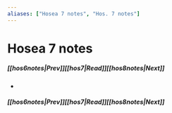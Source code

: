 ```yaml
---
aliases: ["Hosea 7 notes", "Hos. 7 notes"]
---
```

# Hosea 7 notes
##### <span class=arrow-left></span>[[hos6notes|Prev]]<span class=navigation-separator></span>[[hos7|Read]]<span class=navigation-separator></span>[[hos8notes|Next]]<span class=arrow-right></span>
- 
##### <span class=arrow-left></span>[[hos6notes|Prev]]<span class=navigation-separator></span>[[hos7|Read]]<span class=navigation-separator></span>[[hos8notes|Next]]<span class=arrow-right></span>